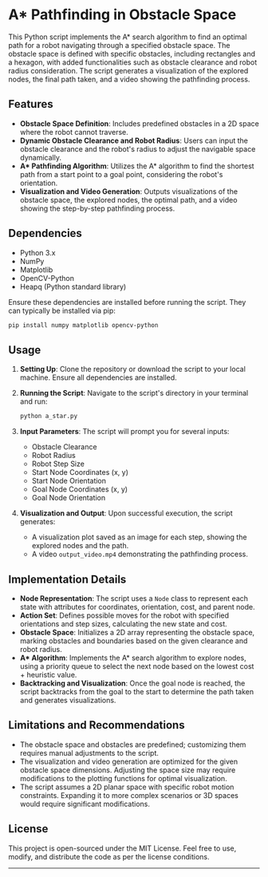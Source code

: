 
# A* Pathfinding in Obstacle Space

This Python script implements the A* search algorithm to find an optimal path for a robot navigating through a specified obstacle space. The obstacle space is defined with specific obstacles, including rectangles and a hexagon, with added functionalities such as obstacle clearance and robot radius consideration. The script generates a visualization of the explored nodes, the final path taken, and a video showing the pathfinding process.

## Features

- **Obstacle Space Definition**: Includes predefined obstacles in a 2D space where the robot cannot traverse.
- **Dynamic Obstacle Clearance and Robot Radius**: Users can input the obstacle clearance and the robot's radius to adjust the navigable space dynamically.
- **A\* Pathfinding Algorithm**: Utilizes the A* algorithm to find the shortest path from a start point to a goal point, considering the robot's orientation.
- **Visualization and Video Generation**: Outputs visualizations of the obstacle space, the explored nodes, the optimal path, and a video showing the step-by-step pathfinding process.

## Dependencies

- Python 3.x
- NumPy
- Matplotlib
- OpenCV-Python
- Heapq (Python standard library)

Ensure these dependencies are installed before running the script. They can typically be installed via pip:

```sh
pip install numpy matplotlib opencv-python
```

## Usage

1. **Setting Up**: Clone the repository or download the script to your local machine. Ensure all dependencies are installed.

2. **Running the Script**: Navigate to the script's directory in your terminal and run:

    ```sh
    python a_star.py
    ```

3. **Input Parameters**: The script will prompt you for several inputs:
   - Obstacle Clearance
   - Robot Radius
   - Robot Step Size
   - Start Node Coordinates (x, y)
   - Start Node Orientation
   - Goal Node Coordinates (x, y)
   - Goal Node Orientation

4. **Visualization and Output**: Upon successful execution, the script generates:
   - A visualization plot saved as an image for each step, showing the explored nodes and the path.
   - A video `output_video.mp4` demonstrating the pathfinding process.

## Implementation Details

- **Node Representation**: The script uses a `Node` class to represent each state with attributes for coordinates, orientation, cost, and parent node.
- **Action Set**: Defines possible moves for the robot with specified orientations and step sizes, calculating the new state and cost.
- **Obstacle Space**: Initializes a 2D array representing the obstacle space, marking obstacles and boundaries based on the given clearance and robot radius.
- **A\* Algorithm**: Implements the A* search algorithm to explore nodes, using a priority queue to select the next node based on the lowest cost + heuristic value.
- **Backtracking and Visualization**: Once the goal node is reached, the script backtracks from the goal to the start to determine the path taken and generates visualizations.

## Limitations and Recommendations

- The obstacle space and obstacles are predefined; customizing them requires manual adjustments to the script.
- The visualization and video generation are optimized for the given obstacle space dimensions. Adjusting the space size may require modifications to the plotting functions for optimal visualization.
- The script assumes a 2D planar space with specific robot motion constraints. Expanding it to more complex scenarios or 3D spaces would require significant modifications.

## License

This project is open-sourced under the MIT License. Feel free to use, modify, and distribute the code as per the license conditions.

---
